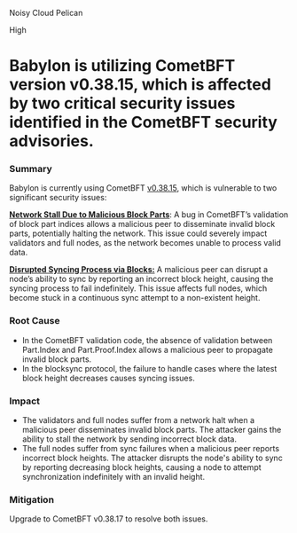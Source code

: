 Noisy Cloud Pelican

High

# Babylon is utilizing CometBFT version v0.38.15, which is affected by two critical security issues identified in the CometBFT security advisories.

### Summary

Babylon is currently using CometBFT [v0.38.15](https://github.com/sherlock-audit/2024-12-babylon/blob/main/babylon/go.mod#L8), which is vulnerable to two significant security issues:

[**Network Stall Due to Malicious Block Parts**](https://github.com/cometbft/cometbft/security/advisories/GHSA-r3r4-g7hq-pq4f): A bug in CometBFT’s validation of block part indices allows a malicious peer to disseminate invalid block parts, potentially halting the network. This issue could severely impact validators and full nodes, as the network becomes unable to process valid data.

[**Disrupted Syncing Process via Blocks:**](https://github.com/cometbft/cometbft/security/advisories/GHSA-22qq-3xwm-r5x4) A malicious peer can disrupt a node’s ability to sync by reporting an incorrect block height, causing the syncing process to fail indefinitely. This issue affects full nodes, which become stuck in a continuous sync attempt to a non-existent height.



### Root Cause

- In the CometBFT validation code, the absence of validation between Part.Index and Part.Proof.Index allows a malicious peer to propagate invalid block parts.
- In the blocksync protocol, the failure to handle cases where the latest block height decreases causes syncing issues.


### Impact

- The validators and full nodes suffer from a network halt when a malicious peer disseminates invalid block parts. The attacker gains the ability to stall the network by sending incorrect block data.
- The full nodes suffer from sync failures when a malicious peer reports incorrect block heights. The attacker disrupts the node's ability to sync by reporting decreasing block heights, causing a node to attempt synchronization indefinitely with an invalid height.


### Mitigation

Upgrade to CometBFT v0.38.17 to resolve both issues.